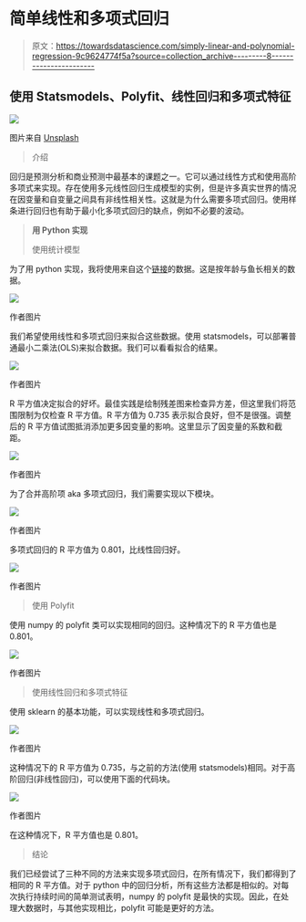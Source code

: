 # 简单线性和多项式回归

> 原文：<https://towardsdatascience.com/simply-linear-and-polynomial-regression-9c9624774f5a?source=collection_archive---------8----------------------->

## 使用 Statsmodels、Polyfit、线性回归和多项式特征

![](img/d5e29844bf50bbfad34646b400e051bb.png)

图片来自 [Unsplash](https://unsplash.com/photos/-Bq3TeSBRdE)

> 介绍

回归是预测分析和商业预测中最基本的课题之一。它可以通过线性方式和使用高阶多项式来实现。存在使用多元线性回归生成模型的实例，但是许多真实世界的情况在因变量和自变量之间具有非线性相关性。这就是为什么需要多项式回归。使用样条进行回归也有助于最小化多项式回归的缺点，例如不必要的波动。

> **用 Python 实现**
> 
> 使用统计模型

为了用 python 实现，我将使用来自这个[链接](https://online.stat.psu.edu/stat501/lesson/9/9.8)的数据。这是按年龄与鱼长相关的数据。

![](img/6ebdd6b0852b2cf97122df79bf281025.png)

作者图片

我们希望使用线性和多项式回归来拟合这些数据。使用 statsmodels，可以部署普通最小二乘法(OLS)来拟合数据。我们可以看看拟合的结果。

![](img/fa1cf0642d71ed930e3b711e6c50f368.png)

作者图片

R 平方值决定拟合的好坏。最佳实践是绘制残差图来检查异方差，但这里我们将范围限制为仅检查 R 平方值。R 平方值为 0.735 表示拟合良好，但不是很强。调整后的 R 平方值试图抵消添加更多因变量的影响。这里显示了因变量的系数和截距。

![](img/e5e50c5c0bcd0be6fa04f5919168c0f5.png)

作者图片

为了合并高阶项 aka 多项式回归，我们需要实现以下模块。

![](img/26207176703c745cfd78282a9498339a.png)

作者图片

多项式回归的 R 平方值为 0.801，比线性回归好。

![](img/e50fce8f0eeef4d548c6f8091d77822f.png)

作者图片

> 使用 Polyfit

使用 numpy 的 polyfit 类可以实现相同的回归。这种情况下的 R 平方值也是 0.801。

![](img/e50fce8f0eeef4d548c6f8091d77822f.png)

作者图片

> 使用线性回归和多项式特征

使用 sklearn 的基本功能，可以实现线性和多项式回归。

![](img/77f3fd365889d7a66b1612eae9d57f6a.png)

作者图片

这种情况下的 R 平方值为 0.735，与之前的方法(使用 statsmodels)相同。对于高阶回归(非线性回归)，可以使用下面的代码块。

![](img/e947ede3fdf15162f82b902571a21423.png)

作者图片

在这种情况下，R 平方值也是 0.801。

> 结论

我们已经尝试了三种不同的方法来实现多项式回归，在所有情况下，我们都得到了相同的 R 平方值。对于 python 中的回归分析，所有这些方法都是相似的。对每次执行持续时间的简单测试表明，numpy 的 polyfit 是最快的实现。因此，在处理大数据时，与其他实现相比，polyfit 可能是更好的方法。